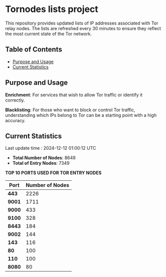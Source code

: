 # Tornodes lists project

This repository provides updated lists of IP addresses associated with Tor relay nodes. The lists are refreshed every 30 minutes to ensure they reflect the most current state of the Tor network.

## Table of Contents

- [Purpose and Usage](#purpose-and-usage)
- [Current Statistics](#current-statistics)


## Purpose and Usage

**Enrichment**: For services that wish to allow Tor traffic or identify it correctly.

**Blacklisting**: For those who want to block or control Tor traffic, understanding which IPs belong to Tor can be a starting point with a high accuracy.

## Current Statistics

Last update time : 2024-12-12 01:00:12 UTC

- **Total Number of Nodes**: 8649
- **Total of Entry Nodes**: 7349

**TOP 10 PORTS USED FOR TOR ENTRY NODES**

| **Port** | **Number of Nodes** |
|------|-----------------|
| **443**   | 2226  |
| **9001**   | 1711  |
| **9000**   | 433  |
| **9100**   | 328  |
| **8443**   | 184  |
| **9002**   | 144  |
| **143**   | 116  |
| **80**   | 100  |
| **110**   | 100  |
| **8080**   | 80  |

